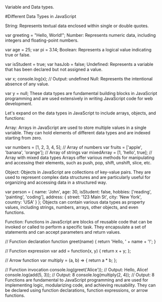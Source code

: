 Variable and Data types.

#Different Data Types in JavaScript

String: Represents textual data enclosed within single or double quotes.

var greeting = "Hello, World!";
Number: Represents numeric data, including integers and floating-point numbers.

var age = 25;
var pi = 3.14;
Boolean: Represents a logical value indicating true or false.

var isStudent = true;
var hasJob = false;
Undefined: Represents a variable that has been declared but not assigned a value.

var x;
console.log(x); // Output: undefined
Null: Represents the intentional absence of any value.

var y = null;
These data types are fundamental building blocks in JavaScript programming and are used extensively in writing JavaScript code for web development.

Let's expand on the data types in JavaScript to include arrays, objects, and functions:

Array:
Arrays in JavaScript are used to store multiple values in a single variable. They can hold elements of different data types and are indexed starting from zero.

var numbers = [1, 2, 3, 4, 5]; // Array of numbers
var fruits = ['apple', 'banana', 'orange']; // Array of strings
var mixedArray = [1, 'hello', true]; // Array with mixed data types
Arrays offer various methods for manipulating and accessing their elements, such as push, pop, shift, unshift, slice, etc.

Object:
Objects in JavaScript are collections of key-value pairs. They are used to represent complex data structures and are particularly useful for organizing and accessing data in a structured way.

var person = {
    name: 'John',
    age: 30,
    isStudent: false,
    hobbies: ['reading', 'painting', 'coding'],
    address: {
        street: '123 Main St',
        city: 'New York',
        country: 'USA'
    }
};
Objects can contain various data types as property values, including strings, numbers, arrays, other objects, and even functions.

Function:
Functions in JavaScript are blocks of reusable code that can be invoked or called to perform a specific task. They encapsulate a set of statements and can accept parameters and return values.

// Function declaration
function greet(name) {
    return 'Hello, ' + name + '!';
}

// Function expression
var add = function(x, y) {
    return x + y;
};

// Arrow function
var multiply = (a, b) => {
    return a * b;
};

// Function invocation
console.log(greet('Alice')); // Output: Hello, Alice!
console.log(add(5, 3)); // Output: 8
console.log(multiply(2, 4)); // Output: 8
Functions are fundamental to JavaScript programming and are used for implementing logic, modularizing code, and achieving reusability. They can be declared using function declarations, function expressions, or arrow functions.